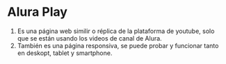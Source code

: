 # Alura Play
1. Es una página web similir o réplica de la plataforma de youtube, solo que se están usando los videos de canal de Alura.
2. También es una página responsiva, se puede probar y funcionar tanto en deskopt, tablet y smartphone.
